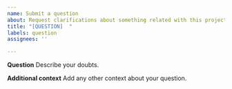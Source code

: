 ```yaml
---
name: Submit a question
about: Request clarifications about something related with this project
title: "[QUESTION]  "
labels: question
assignees: ''

---
```


**Question**
Describe your doubts.

**Additional context**
Add any other context about your question.
